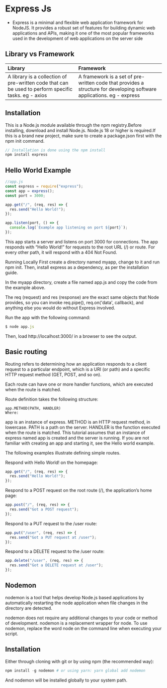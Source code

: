 # Express Js

- Express is a minimal and flexible web application framework for NodeJS. It provides a robust set of features for building dynamic web applications and APIs, making it one of the most popular frameworks used in the development of web applications on the server side

## Library vs Framework

| Library                                                                                              | Framework                                                                                                             |
| :--------------------------------------------------------------------------------------------------- | :-------------------------------------------------------------------------------------------------------------------- |
| A library is a collection of pre-written code that can be used to perform specific tasks. eg - axios | A framework is a set of pre-written code that provides a structure for developing software applications. eg - express |

## Installation

This is a Node.js module available through the npm registry.Before installing, download and install Node.js. Node.js 18 or higher is required.If this is a brand new project, make sure to create a package.json first with the npm init command.

```js
// Installation is done using the npm install
npm install express
```

## Hello World Example

```js
//app.js
const express = require("express");
const app = express();
const port = 3000;

app.get("/", (req, res) => {
  res.send("Hello World!");
});

app.listen(port, () => {
  console.log(`Example app listening on port ${port}`);
});
```

This app starts a server and listens on port 3000 for connections. The app responds with “Hello World!” for requests to the root URL (/) or route. For every other path, it will respond with a 404 Not Found.

Running Locally
First create a directory named myapp, change to it and run npm init. Then, install express as a dependency, as per the installation guide.

In the myapp directory, create a file named app.js and copy the code from the example above.

The req (request) and res (response) are the exact same objects that Node provides, so you can invoke req.pipe(), req.on('data', callback), and anything else you would do without Express involved.

Run the app with the following command:

```js
$ node app.js
```

Then, load http://localhost:3000/ in a browser to see the output.

## Basic routing

Routing refers to determining how an application responds to a client request to a particular endpoint, which is a URI (or path) and a specific HTTP request method (GET, POST, and so on).

Each route can have one or more handler functions, which are executed when the route is matched.

Route definition takes the following structure:

```
app.METHOD(PATH, HANDLER)
Where:
```

app is an instance of express.
METHOD is an HTTP request method, in lowercase.
PATH is a path on the server.
HANDLER is the function executed when the route is matched.
This tutorial assumes that an instance of express named app is created and the server is running. If you are not familiar with creating an app and starting it, see the Hello world example.

The following examples illustrate defining simple routes.

Respond with Hello World! on the homepage:

```js
app.get("/", (req, res) => {
  res.send("Hello World!");
});
```

Respond to a POST request on the root route (/), the application’s home page:

```js
app.post("/", (req, res) => {
  res.send("Got a POST request");
});
```

Respond to a PUT request to the /user route:

```js
app.put("/user", (req, res) => {
  res.send("Got a PUT request at /user");
});
```

Respond to a DELETE request to the /user route:

```js
app.delete("/user", (req, res) => {
  res.send("Got a DELETE request at /user");
});
```

## Nodemon

nodemon is a tool that helps develop Node.js based applications by automatically restarting the node application when file changes in the directory are detected.

nodemon does not require any additional changes to your code or method of development. nodemon is a replacement wrapper for node. To use nodemon, replace the word node on the command line when executing your script.

## Installation

Either through cloning with git or by using npm (the recommended way):

```py
npm install -g nodemon # or using yarn: yarn global add nodemon
```

And nodemon will be installed globally to your system path.
